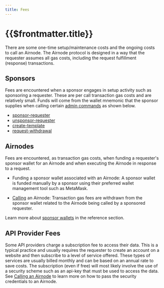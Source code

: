 ```yaml
---
title: Fees
---
```


# {{$frontmatter.title}}

<VersionWarning/>

<TocHeader /> <TOC class="table-of-contents" :include-level="[2,3]" />

There are some one-time setup/maintenance costs and the ongoing costs to call an Airnode. The Airnode protocol is designed in a way that the requester assumes all gas costs, including the request fulfillment (response) transactions.

## Sponsors

Fees are encountered when a sponsor engages in setup activity such as sponsoring a requester. These are per call transaction gas costs and are relatively small. Funds will come from the wallet mnemonic that the sponsor supplies when calling certain [admin commands](../reference/packages/admin-cli.md) as shown below.

- [sponsor-requester](../reference/packages/admin-cli.md#sponsor-requester)
- [unsponsor-requester](../reference/packages/admin-cli.md#unsponsor-requester)
- [create-template](../reference/packages/admin-cli.md#create-template)
- [request-withdrawal](../reference/packages/admin-cli.md#request-withdrawal)

## Airnodes

Fees are encountered, as transaction gas costs, when funding a requester's sponsor wallet for an Airnode and when executing the Airnode in response to a request.

- Funding a sponsor wallet associated with an Airnode: A sponsor wallet is funded manually by a sponsor using their preferred wallet management tool such as MetaMask.

- [Calling](../grp-developers/call-an-airnode.md) an Airnode: Transaction gas fees are withdrawn from the sponsor wallet related to the Airnode being called by a sponsored requester.

<airnode-SponsorWalletWarning/>

Learn more about [sponsor wallets](../concepts/sponsor.md) in the reference section.

## API Provider Fees

Some API providers charge a subscription fee to access their data. This is a typical practice and usually requires the requester to create an account on a website and then subscribe to a level of service offered. These types of services are usually billed monthly and can be based on an annual rate to save costs. The subscription (even if free) will most likely involve the use of a security scheme such as an api-key that must be used to access the data. See [Calling an Airnode](call-an-airnode.md) to learn more on how to pass the security credentials to an Airnode.
